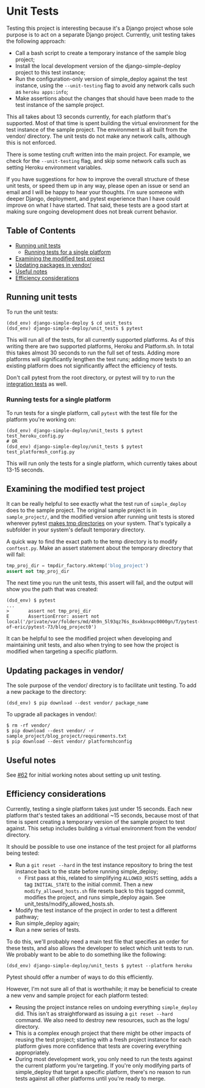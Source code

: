 Unit Tests
===

Testing this project is interesting because it's a Django project whose sole purpose is to act on a separate Django project. Currently, unit testing takes the following approach:

- Call a bash script to create a temporary instance of the sample blog project;
- Install the local development version of the django-simple-deploy project to this test instance;
- Run the configuration-only version of simple_deploy against the test instance, using the `--unit-testing` flag to avoid any network calls such as `heroku apps:info`;
- Make assertions about the changes that should have been made to the test instance of the sample project.

This all takes about 13 seconds currently, for each platform that's supported. Most of that time is spent building the virtual environment for the test instance of the sample project. The environment is all built from the vendor/ directory. The unit tests do not make any network calls, although this is not enforced.

There is some testing cruft written into the main project. For example, we check for the `--unit-testing` flag, and skip some network calls such as setting Heroku environment variables.

If you have suggestions for how to improve the overall structure of these unit tests, or speed them up in any way, please open an issue or send an email and I will be happy to hear your thoughts. I'm sure someone with deeper Django, deployment, and pytest experience than I have could improve on what I have started. That said, these tests are a good start at making sure ongoing development does not break current behavior.

Table of Contents
---

- [Running unit tests](#running-unit-tests)
	- [Running tests for a single platform](#running-tests-for-a-single-platform)
- [Examining the modified test project](#examining-the-modified-test-project)
- [Updating packages in vendor/](#updating-packages-in-vendor)
- [Useful notes](#useful-notes)
- [Efficiency considerations](#efficiency-considerations)

Running unit tests
---

To run the unit tests:

```
(dsd_env) django-simple-deploy $ cd unit_tests
(dsd_env) django-simple-deploy/unit_tests $ pytest
```

This will run all of the tests, for all currently supported platforms. As of this writing there are two supported platforms, Heroku and Platform.sh. In total this takes almost 30 seconds to run the full set of tests. Adding more platforms will significantly lengthen the test runs; adding more tests to an existing platform does not significantly affect the efficiency of tests.

Don't call pytest from the root directory, or pytest will try to run the [integration tests](integration_tests.md) as well.

### Running tests for a single platform

To run tests for a single platform, call `pytest` with the test file for the platform you're working on:

```
(dsd_env) django-simple-deploy/unit_tests $ pytest test_heroku_config.py
# OR
(dsd_env) django-simple-deploy/unit_tests $ pytest test_platformsh_config.py
```

This will run only the tests for a single platform, which currently takes about 13-15 seconds.

Examining the modified test project
---

It can be really helpful to see exactly what the test run of `simple_deploy` does to the sample project. The original sample project is in `sample_project/`, and the modified version after running unit tests is stored wherever pytest [makes tmp directories](https://docs.pytest.org/en/7.1.x/how-to/tmp_path.html#the-default-base-temporary-directory) on your system. That's typically a subfolder in your system's default temporary directory.

A quick way to find the exact path to the temp directory is to modify `conftest.py`. Make an assert statement about the temporary directory that will fail:

```python
tmp_proj_dir = tmpdir_factory.mktemp('blog_project')
assert not tmp_proj_dir
```

The next time you run the unit tests, this assert will fail, and the output will show you the path that was created:

```
(dsd_env) $ pytest
...
>       assert not tmp_proj_dir
E       AssertionError: assert not local('/private/var/folders/md/4h9n_5l93qz76s_8sxkbnxpc0000gn/T/pytest-of-eric/pytest-73/blog_project0')
```

It can be helpful to see the modified project when developing and maintaining unit tests, and also when trying to see how the project is modified when targeting a specific platform.

Updating packages in vendor/
---

The sole purpose of the vendor/ directory is to facilitate unit testing. To add a new package to the directory:

```
(dsd_env) $ pip download --dest vendor/ package_name
```

To upgrade all packages in vendor/:

```
$ rm -rf vendor/
$ pip download --dest vendor/ -r sample_project/blog_project/requirements.txt
$ pip download --dest vendor/ platformshconfig
```

Useful notes
---

See [#62](https://github.com/ehmatthes/django-simple-deploy/issues/62) for initial working notes about setting up unit testing.

Efficiency considerations
---

Currently, testing a single platform takes just under 15 seconds. Each new platform that's tested takes an additional ~15 seconds, because most of that time is spent creating a temporary version of the sample project to test against. This setup includes building a virtual environment from the vendor/ directory.

It should be possible to use one instance of the test project for all platforms being tested:

- Run a `git reset --hard` in the test instance repository to bring the test instance back to the state before running simple_deploy;
    - First pass at this, related to simplifying `ALLOWED_HOSTS` setting, adds a tag `INITIAL_STATE` to the initial commit. Then a new `modify_allowed_hosts.sh` file resets back to this tagged commit, modifies the project, and runs simple_deploy again. See unit_tests/modify_allowed_hosts.sh.
- Modify the test instance of the project in order to test a different pathway;
- Run simple_deploy again;
- Run a new series of tests.

To do this, we'll probably need a main test file that specifies an order for these tests, and also allows the developer to select which unit tests to run. We probably want to be able to do something like the following:

```
(dsd_env) django-simple-deploy/unit_tests $ pytest --platform heroku
```

Pytest should offer a number of ways to do this efficiently.

However, I'm not sure all of that is worthwhile; it may be beneficial to create a new venv and sample project for each platform tested:

- Reusing the project instance relies on undoing everything `simple_deploy` did. This isn't as straightforward as issuing a `git reset --hard` command. We also need to destroy new resources, such as the logs/ directory.
- This is a complex enough project that there might be other impacts of reusing the test project; starting with a fresh project instance for each platform gives more confidence that tests are covering everything appropriately.
- During most development work, you only need to run the tests against the current platform you're targeting. If you're only modifying parts of simple_deploy that target a specific platform, there's no reason to run tests against all other platforms until you're ready to merge.